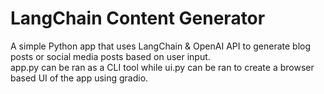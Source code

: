 # LangChain Content Generator

A simple Python app that uses LangChain & OpenAI API to generate blog posts or social media posts based on user input.\
app.py can be ran as a CLI tool while ui.py can be ran to create a browser based UI of the app using gradio.
